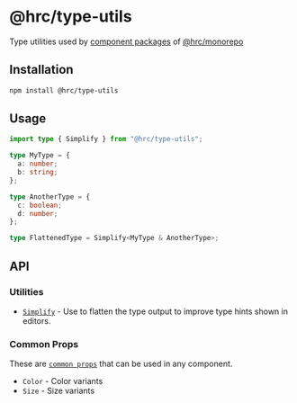 # @hrc/type-utils

Type utilities used by [component packages](https://github.com/Hdoc1509/hrc#packages)
of [@hrc/monorepo](https://github.com/Hdoc1509/hrc)

## Installation

```bash
npm install @hrc/type-utils
```

## Usage

```ts
import type { Simplify } from "@hrc/type-utils";

type MyType = {
  a: number;
  b: string;
};

type AnotherType = {
  c: boolean;
  d: number;
};

type FlattenedType = Simplify<MyType & AnotherType>;
```

## API

### Utilities

- [`Simplify`](./src/simplify.d.ts) - Use to flatten the type output to improve
  type hints shown in editors.

### Common Props

These are [`common props`](./src/common-props.d.ts) that can be used in any
component.

- `Color` - Color variants
- `Size` - Size variants
